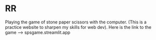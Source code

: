 # RR
Playing the game of stone paper scissors with the computer. (This is a practice website to sharpen my skills for web dev).
Here is the link to the game --> spsgame.streamlit.app

